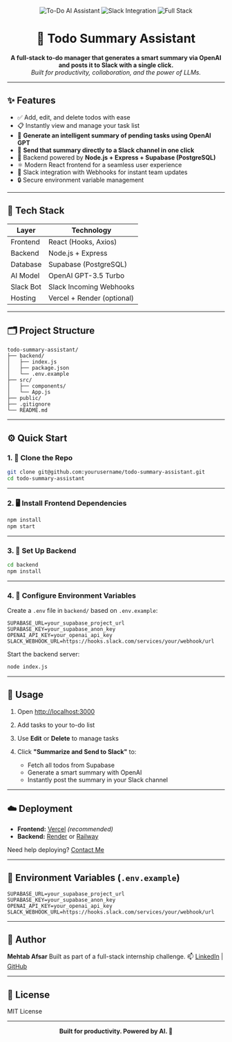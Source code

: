 
<!-- Banner -->
<p align="center">
  <img src="https://img.shields.io/badge/To--Do%20AI%20Assistant-Smart%20Summary-blueviolet?style=for-the-badge&logo=openai&logoColor=white" alt="To-Do AI Assistant"/>
  <img src="https://img.shields.io/badge/Slack%20Integration-%F0%9F%92%A1%20One%20Click-brightgreen?style=for-the-badge&logo=slack&logoColor=white" alt="Slack Integration"/>
  <img src="https://img.shields.io/badge/Node.js%20%2B%20React-Full%20Stack-informational?style=for-the-badge&logo=react&logoColor=white" alt="Full Stack"/>
</p>

<h1 align="center">🧠 Todo Summary Assistant</h1>

<p align="center">
  <b>A full-stack to-do manager that generates a smart summary via OpenAI and posts it to Slack with a single click.</b><br>
  <i>Built for productivity, collaboration, and the power of LLMs.</i>
</p>

---

## ✨ Features

- ✅ Add, edit, and delete todos with ease
- 📋 Instantly view and manage your task list
- 🤖 **Generate an intelligent summary of pending tasks using OpenAI GPT**
- 📣 **Send that summary directly to a Slack channel in one click**
- 💾 Backend powered by **Node.js + Express + Supabase (PostgreSQL)**
- ⚛️ Modern React frontend for a seamless user experience
- 🔗 Slack integration with Webhooks for instant team updates
- 🔒 Secure environment variable management

---

## 🧰 Tech Stack

| Layer     | Technology                |
|-----------|---------------------------|
| Frontend  | React (Hooks, Axios)      |
| Backend   | Node.js + Express         |
| Database  | Supabase (PostgreSQL)     |
| AI Model  | OpenAI GPT-3.5 Turbo      |
| Slack Bot | Slack Incoming Webhooks   |
| Hosting   | Vercel + Render (optional)|

---

## 🗂️ Project Structure

```plaintext
todo-summary-assistant/
├── backend/
│   ├── index.js
│   ├── package.json
│   └── .env.example
├── src/
│   ├── components/
│   └── App.js
├── public/
├── .gitignore
└── README.md
````

---

## ⚙️ Quick Start

### 1. 🚀 Clone the Repo

```bash
git clone git@github.com:yourusername/todo-summary-assistant.git
cd todo-summary-assistant
```

---

### 2. 🖥️ Install Frontend Dependencies

```bash
npm install
npm start
```

---

### 3. 🔧 Set Up Backend

```bash
cd backend
npm install
```

---

### 4. 🔑 Configure Environment Variables

Create a `.env` file in `backend/` based on `.env.example`:

```env
SUPABASE_URL=your_supabase_project_url
SUPABASE_KEY=your_supabase_anon_key
OPENAI_API_KEY=your_openai_api_key
SLACK_WEBHOOK_URL=https://hooks.slack.com/services/your/webhook/url
```

Start the backend server:

```bash
node index.js
```

---

## 🧪 Usage

1. Open [http://localhost:3000](http://localhost:3000)
2. Add tasks to your to-do list
3. Use **Edit** or **Delete** to manage tasks
4. Click **"Summarize and Send to Slack"** to:

   * Fetch all todos from Supabase
   * Generate a smart summary with OpenAI
   * Instantly post the summary in your Slack channel

---

## ☁️ Deployment

* **Frontend:** [Vercel](https://vercel.com/) *(recommended)*
* **Backend:** [Render](https://render.com/) or [Railway](https://railway.app/)

Need help deploying? [Contact Me](#author)

---

## 🔐 Environment Variables (`.env.example`)

```env
SUPABASE_URL=your_supabase_project_url
SUPABASE_KEY=your_supabase_anon_key
OPENAI_API_KEY=your_openai_api_key
SLACK_WEBHOOK_URL=https://hooks.slack.com/services/your/webhook/url
```

---

## 👤 Author

**Mehtab Afsar**
Built as part of a full-stack internship challenge.
📫 [LinkedIn](https://www.linkedin.com/in/mohammed-mehtab-afsar-97b591227) | [GitHub](https://github.com/mehtab-asfar)

---

## 📝 License

MIT License

---

<p align="center"><b>Built for productivity. Powered by AI. 🚀</b></p>



